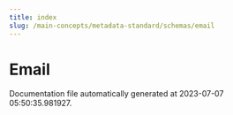 ```yaml
---
title: index
slug: /main-concepts/metadata-standard/schemas/email
---
```


# Email

Documentation file automatically generated at 2023-07-07 05:50:35.981927.
